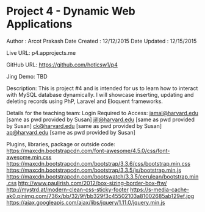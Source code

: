 # Project 4 - Dynamic Web Applications

Author       : Arcot Prakash
Date Created : 12/12/2015
Date Updated : 12/15/2015

Live URL: p4.approjects.me

GitHub URL: https://github.com/hotlcsw1/p4

Jing Demo: TBD

Description:
    This is project #4 and is intended for us to learn how to interact with MySQL database dynamically.  I will showcase inserting, updating and deleting records using PhP, Laravel and Eloquent frameworks.

Details for the teaching team:
Login Required to Access:
    jamal@harvard.edu [same as pwd provided by Susan]
    jill@harvard.edu [same as pwd provided by Susan]
    ck@harvard.edu [same as pwd provided by Susan]
    ap@harvard.edu [same as pwd provided by Susan]

Plugins, libraries, package or outside code:
    https://maxcdn.bootstrapcdn.com/font-awesome/4.5.0/css/font-awesome.min.css
    https://maxcdn.bootstrapcdn.com/bootstrap/3.3.6/css/bootstrap.min.css
    https://maxcdn.bootstrapcdn.com/bootstrap/3.3.5/js/bootstrap.min.js
    https://maxcdn.bootstrapcdn.com/bootswatch/3.3.5/cerulean/bootstrap.min.css
    http://www.paulirish.com/2012/box-sizing-border-box-ftw/
    http://mystrd.at/modern-clean-css-sticky-footer
    https://s-media-cache-ak0.pinimg.com/736x/bb/32/9f/bb329f3c45502103a81002685ab129ef.jpg
    https://ajax.googleapis.com/ajax/libs/jquery/1.11.0/jquery.min.js

